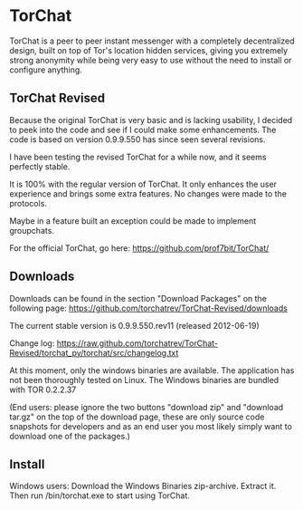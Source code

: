 TorChat
=======

TorChat is a peer to peer instant messenger with a completely decentralized design, 
built on top of Tor's location hidden services, giving you extremely strong anonymity 
while being very easy to use without the need to install or configure anything.

TorChat Revised
---------------

Because the original TorChat is very basic and is lacking usability, I decided to peek 
into the code and see if I could make some enhancements. The code is based on version
0.9.9.550 has since seen several revisions.

I have been testing the revised TorChat for a while now, and it seems perfectly stable.

It is 100% with the regular version of TorChat. It only enhances the user experience and 
brings some extra features. No changes were made to the protocols.

Maybe in a feature built an exception could be made to implement groupchats.

For the official TorChat, go here:
https://github.com/prof7bit/TorChat/

Downloads
---------

Downloads can be found in the section "Download Packages" on the following page:
https://github.com/torchatrev/TorChat-Revised/downloads

The current stable version is 0.9.9.550.rev11 (released 2012-06-19)

Change log:
https://raw.github.com/torchatrev/TorChat-Revised/torchat_py/torchat/src/changelog.txt

At this moment, only the windows binaries are available. The application has not been thoroughly 
tested on Linux. The Windows binaries are bundled with TOR 0.2.2.37

(End users: please ignore the two buttons "download zip" and "download tar.gz" on
the top of the download page, these are only source code snapshots for developers 
and as an end user you most likely simply want to download one of the packages.)

Install
---------

Windows users:
Download the Windows Binaries zip-archive. Extract it. Then run /bin/torchat.exe to start 
using TorChat.
